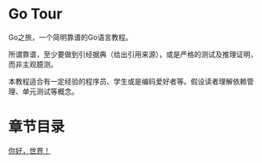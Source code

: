 # Go Tour

Go之旅，一个简明靠谱的Go语言教程。

所谓靠谱，至少要做到引经据典（给出引用来源），或是严格的测试及推理证明，而非主观臆测。

本教程适合有一定经验的程序员、学生或是编码爱好者等。假设读者理解依赖管理、单元测试等概念。

# 章节目录

[你好，世界！](docs/hello_world.md)